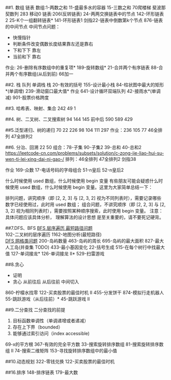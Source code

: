 ##1. 数组 链表
数组:1-两数之和 11-盛最多水的容器 15-三数之和 70爬楼梯 斐波那契数列 283 移动0 
链表:206(反转链表) 24-两两交换链表中的节点 142-环形链表2  25-K个一组翻转链表* 141-环形链表1 
剑指22-链表中倒数第k个节点  876-链表的中间节点
中间节点问题：  

* 快慢指针
* 判断条件改变偶数长度结果靠左还是靠右
* 下和下下 靠左
* 当前和下 靠右     

作业: 26-删除有序数组中的重复项* 189-旋转数组* 21-合并两个有序链表 88-合并两个有序数组(从后到前) 
66加一

##2. 栈 队列
单调栈
栈 20-有效的括号 155-设计最小栈 84-柱状图中最大的矩形*(单调增)  239-滑动窗口最大值*
作业 641-设计循环双端队列   42-接雨水*(单调减)    901-股票价格跨度

##3. 哈希表、映射、集合
242 49 1

##4. 树、二叉树、二叉搜索树
94 144 145 前中后
590 589 429

##5.泛型递归、树的递归
70 22 226 98 104 111 297
作业：236 105  77 46全排列 47全排列2

##6. 分治、回溯
22 50 
组合：78-子集 90-子集2     39-总和 40-总和2 
https://leetcode-cn.com/problems/subsets/solution/c-zong-jie-liao-hui-su-wen-ti-lei-xing-dai-ni-gao-/
排列：46全排列 47全排列2 剑指38

作业 169-众数 17-电话号码的字母组合 51-n皇后  52-n皇后2

什么时候使用 used 数组，什么时候使用 begin 变量
有些朋友可能会疑惑什么时候使用 used 数组，什么时候使用 begin 变量。这里为大家简单总结一下：

排列问题，讲究顺序（即 [2, 2, 3] 与 [2, 3, 2] 视为不同列表时），需要记录哪些数字已经使用过，此时用 used 数组；
组合问题，不讲究顺序（即 [2, 2, 3] 与 [2, 3, 2] 视为相同列表时），需要按照某种顺序搜索，此时使用 begin 变量。
注意：具体问题应该具体分析， 理解算法的设计思想 是至关重要的，请不要死记硬背。

##7.DFS、BFS
[BFS 层序遍历 最短路径问题](https://leetcode-cn.com/problems/binary-tree-level-order-traversal/solution/bfs-de-shi-yong-chang-jing-zong-jie-ceng-xu-bian-l/)   
102-二叉树的层序遍历 1162-地图分析(最短路径)   
[DFS 网格类问题](https://leetcode-cn.com/problems/number-of-islands/solution/dao-yu-lei-wen-ti-de-tong-yong-jie-fa-dfs-bian-li-/)
200-岛屿数量 463-岛屿的周长 695-岛屿的最大面积 827-最大人工岛(并查集 TODO)
433-最小基因变化 22-括号生成 515-在每个树行中找最大值
127-单词接龙*  126-单词接龙 II*   529-扫雷游戏


##8.贪心
- 证明 
- 贪心 从前往后 从后往前 中间切入

860-柠檬水找零 122-买卖股票的最佳时机 II 455-分发饼干
874-模拟行走机器人  55-跳跃游戏（从后往前）* 45-跳跃游戏 II


##9.二分查找
二分查找的前提
1. 目标函数单调性（单调递增或者递减）
2. 存在上下界（bounded）
3. 能够通过索引访问（index accessible)

69-x的平方根  367-有效的完全平方数
33-搜索旋转排序数组  81-搜索旋转排序数组 II  74-搜索二维矩阵  153-寻找旋转排序数组中的最小值

##10.动态规划
322-零钱兑换 122-买卖股票的最佳时机


##16.排序
148-排序链表  179-最大数